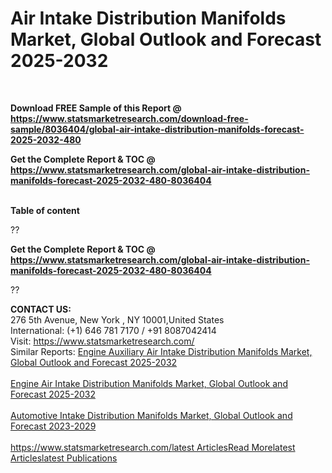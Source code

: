 <h1>Air Intake Distribution Manifolds Market, Global Outlook and Forecast 2025-2032</h1><br/><p><strong>Download FREE Sample of this Report @ <a href="https://www.statsmarketresearch.com/download-free-sample/8036404/global-air-intake-distribution-manifolds-forecast-2025-2032-480">https://www.statsmarketresearch.com/download-free-sample/8036404/global-air-intake-distribution-manifolds-forecast-2025-2032-480</a></strong></p>

<div><b>Get the Complete Report & TOC @ <a href="https://www.statsmarketresearch.com/global-air-intake-distribution-manifolds-forecast-2025-2032-480-8036404">https://www.statsmarketresearch.com/global-air-intake-distribution-manifolds-forecast-2025-2032-480-8036404</a></b></div>

<p><br />
<b>Table of content</b></p>

<p>??</p>

<div><b>Get the Complete Report & TOC @ <a href="https://www.statsmarketresearch.com/global-air-intake-distribution-manifolds-forecast-2025-2032-480-8036404">https://www.statsmarketresearch.com/global-air-intake-distribution-manifolds-forecast-2025-2032-480-8036404</a></b></div>

<p>??</p>

<p><b>CONTACT US:</b><br />
276 5th Avenue, New York , NY 10001,United States<br />
International: (+1) 646 781 7170 / +91 8087042414<br />
Visit: <a href="https://www.statsmarketresearch.com/">https://www.statsmarketresearch.com/</a><br />
Similar Reports: <a href="https://www.statsmarketresearch.com/global-air-intake-distribution-manifolds-forecast-2025-2032-480-8036404">Engine Auxiliary Air Intake Distribution Manifolds Market, Global Outlook and Forecast 2025-2032</a><br />
<br />
<a href="https://www.statsmarketresearch.com/global-air-intake-distribution-manifolds-forecast-2025-2032-480-8036404">Engine Air Intake Distribution Manifolds Market, Global Outlook and Forecast 2025-2032</a><br />
<br />
<a href="https://www.statsmarketresearch.com/global-air-intake-distribution-manifolds-forecast-2025-2032-480-8036404">Automotive Intake Distribution Manifolds Market, Global Outlook and Forecast 2023-2029</a><br />
<br />
<a href="https://gyeongbokgung.com">https://www.statsmarketresearch.com/</a><a href="https://hallyeomaritime.com">latest Articles</a><a href="https://jingwansa.com">Read More</a><a href="https://nguoiviet.jp/">latest Articles</a><a href="https://www.intelmarketresearch.com/">latest Publications</a></p>
